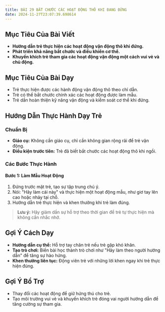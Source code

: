 ```yaml
---
title: BÀI 29 BẮT CHƯỚC CÁC HOẠT ĐỘNG THÔ KHI ĐANG ĐỨNG
date: 2024-11-27T23:07:39.698614
---
```


## Mục Tiêu Của Bài Viết
- **Hướng dẫn trẻ thực hiện các hoạt động vận động thô khi đứng.**
- **Phát triển khả năng bắt chước và điều khiển cơ thể.**
- **Khuyến khích trẻ tham gia các hoạt động vận động một cách vui vẻ và chủ động.**

## Mục Tiêu Của Bài Dạy
- Trẻ thực hiện được các hành động vận động thô theo chỉ dẫn.
- Trẻ có thể bắt chước chính xác các hoạt động được làm mẫu.
- Trẻ dần hoàn thiện kỹ năng vận động và kiểm soát cơ thể khi đứng.

## Hướng Dẫn Thực Hành Dạy Trẻ

### Chuẩn Bị
- **Giáo cụ:** Không cần giáo cụ, chỉ cần không gian rộng rãi để trẻ vận động.
- **Điều kiện trước tiên:** Trẻ đã biết bắt chước các hoạt động thô khi ngồi.

### Các Bước Thực Hành
#### Bước 1: Làm Mẫu Hoạt Động
1. Đứng trước mặt trẻ, tạo sự tập trung chú ý.
2. Nói: "Hãy làm cái này" và thực hiện một hoạt động mẫu, như giơ tay lên cao hoặc nhảy tại chỗ.
3. Hướng dẫn trẻ thực hiện và khen thưởng khi trẻ làm đúng.

> **Lưu ý:** Hãy giảm dần sự hỗ trợ theo thời gian để trẻ tự thực hiện mà không cần nhắc nhở.

## Gợi Ý Cách Dạy
- **Hướng dẫn cụ thể:** Hỗ trợ tay chân trẻ nếu trẻ gặp khó khăn.
- **Tạo trò chơi:** Biến bài học thành trò chơi như "Hãy làm theo người hướng dẫn" để tăng sự hào hứng.
- **Khen thưởng liên tục:** Động viên trẻ với những lời khen ngay khi trẻ thực hiện đúng.

## Gợi Ý Bổ Trợ
- Thay đổi các hoạt động để giữ hứng thú cho trẻ.
- Tạo môi trường vui vẻ và khuyến khích trẻ đóng vai người hướng dẫn để tăng cường sự tham gia.
